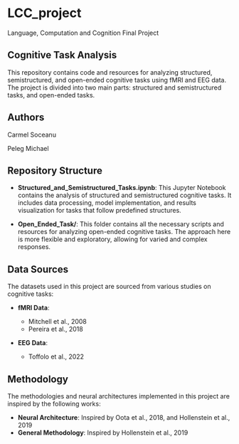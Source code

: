 # LCC_project
Language, Computation and Cognition Final Project

## Cognitive Task Analysis

This repository contains code and resources for analyzing structured, semistructured, and open-ended cognitive tasks using fMRI and EEG data. The project is divided into two main parts: structured and semistructured tasks, and open-ended tasks.

## Authors

Carmel Soceanu

Peleg Michael

## Repository Structure

- **Structured_and_Semistructured_Tasks.ipynb**: This Jupyter Notebook contains the analysis of structured and semistructured cognitive tasks. It includes data processing, model implementation, and results visualization for tasks that follow predefined structures.

- **Open_Ended_Task/**: This folder contains all the necessary scripts and resources for analyzing open-ended cognitive tasks. The approach here is more flexible and exploratory, allowing for varied and complex responses.

## Data Sources

The datasets used in this project are sourced from various studies on cognitive tasks:

- **fMRI Data**: 
  - Mitchell et al., 2008
  - Pereira et al., 2018

- **EEG Data**:
  - Toffolo et al., 2022

## Methodology

The methodologies and neural architectures implemented in this project are inspired by the following works:

- **Neural Architecture**: Inspired by Oota et al., 2018, and Hollenstein et al., 2019
- **General Methodology**: Inspired by Hollenstein et al., 2019
